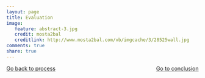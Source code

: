 ```yaml
---
layout: page 
title: Evaluation
image: 
   feature: abstract-3.jpg
   credit: mosta2bal
   creditlink: http://www.mosta2bal.com/vb/imgcache/3/28525wall.jpg
comments: true
share: true 
---
```












<div style="float: left"> 
<a href="{{ site.url }}/projects/commerce/project-2/process-2/" class="btn">Go back to process</a>
</div>

<div style="float: right"> 
<a href="{{ site.url }}/projects/commerce/project-2/conclusion-2/" class="btn">Go to conclusion</a>
</div>